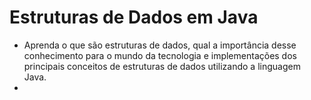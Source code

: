 # Estruturas de Dados em Java

- Aprenda o que são estruturas de dados, qual a importância desse conhecimento para o mundo da tecnologia e implementações dos principais conceitos de estruturas de dados utilizando a linguagem Java.
- 